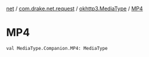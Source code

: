 [net](../../index.md) / [com.drake.net.request](../index.md) / [okhttp3.MediaType](index.md) / [MP4](./-m-p4.md)

# MP4

`val MediaType.Companion.MP4: MediaType`